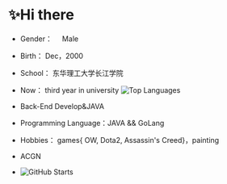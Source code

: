 # ✨Hi there

<!--
**9AM751/9AM751** is a ✨ _special_ ✨ repository because its `README.md` (this file) appears on your GitHub profile.

Here are some ideas to get you started:

- 🔭 I’m currently working on ...
- 🌱 I’m currently learning ...
- 👯 I’m looking to collaborate on ...
- 🤔 I’m looking for help with ...
- 💬 Ask me about ...
- 📫 How to reach me: ...
- 😄 Pronouns: ...
- ⚡ Fun fact: ...
-->

- Gender：     Male

- Birth：          Dec，2000

- School：       东华理工大学长江学院

- Now：           third year in university  <img aligent="left" src="https://github-readme-stats.vercel.app/api/top-langs/?username=9AM751&hide=javascript,pascal,html" alt="Top Languages"/>

- Back-End Develop&JAVA

- Programming Language：JAVA && GoLang

- Hobbies：     games{ OW,  Dota2,  Assassin's Creed}，painting

- ACGN

- <img src="(https://github-readme-stats.vercel.app/api?username=9AM751&show_icons=true&theme=radical&show_icons=true&count_private=true&hide_title=true&hide_border=true&include_all_commits=true" alt="GitHub Starts"/>
